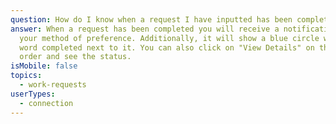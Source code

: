```yaml
---
question: How do I know when a request I have inputted has been completed?
answer: When a request has been completed you will receive a notification via
  your method of preference. Additionally, it will show a blue circle with the
  word completed next to it. You can also click on "View Details" on the work
  order and see the status.
isMobile: false
topics:
  - work-requests
userTypes:
  - connection
---
```

